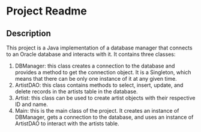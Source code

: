 # Project Readme
## Description
This project is a Java implementation of a database manager that connects to an Oracle database and interacts with it. It contains three classes:

1. DBManager: this class creates a connection to the database and provides a method to get the connection object. It is a Singleton, which means that there can be only one instance of it at any given time.
2. ArtistDAO: this class contains methods to select, insert, update, and delete records in the artists table in the database.
3. Artist: this class can be used to create artist objects with their respective ID and name.
4. Main: this is the main class of the project. It creates an instance of DBManager, gets a connection to the database, and uses an instance of ArtistDAO to interact with the artists table.
